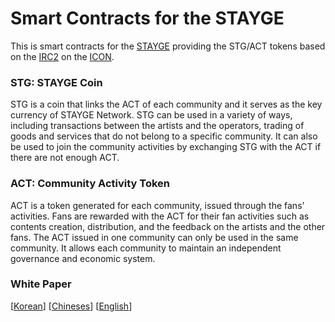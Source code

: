 Smart Contracts for the STAYGE
===============================

This is smart contracts for the [STAYGE](http://stayge.io/) providing the STG/ACT tokens based on the [IRC2](https://github.com/icon-project/IIPs/blob/master/IIPS/iip-2.md) on the [ICON](https://m.icon.foundation/?lang=en).

### STG: STAYGE Coin
STG is a coin that links the ACT of each community and it serves as the key currency of STAYGE Network. STG can be used in a variety of ways, including transactions between the artists and the operators, trading of goods and services that do not belong to a specific community. It can also be used to join the community activities by exchanging STG with the ACT if there are not enough ACT.

### ACT: Community Activity Token
ACT is a token generated for each community, issued through the fans’ activities. Fans are rewarded with the ACT for their fan activities such as contents creation, distribution, and the feedback on the artists and the other fans. The ACT issued in one community can only be used in the same community. It allows each community to maintain an independent governance and economic system.


### White Paper
[[Korean](http://stayge.io/whitepaper/STAYGE_Whitepaper_kr.pdf)]
[[Chineses](http://stayge.io/whitepaper/STAYGE_Whitepaper_cn.pdf)]
[[English](http://stayge.io/whitepaper/STAYGE_Whitepaper_en.pdf)]


